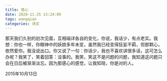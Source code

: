 ```yaml
---
title: 感心
date: 2020-11-25 13:24:09
tags: wangqian
categories: 诗文
---
```

那天我们久别的初次见面，互相端详各自的变化，你说，我话少，有点老实。我想：你也一样，你眼神中的妖娆多年未变，虽然我已经变得狂妄不羁，但那颗心，依然爱你。我没说出口。你又说了一句：你话少，我也不喜欢讲很多话，这可怎么办呢？我笑了，笑着回答：没事的。我笑，笑这不是问题的问题，我知道这问题只会在日后被渐渐淡忘。因为那感心的感觉，让我知晓，你是对的人。

2015年10月13日

